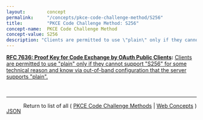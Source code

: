 ```yaml
---
layout:        concept
permalink:     "/concepts/pkce-code-challenge-method/S256"
title:         "PKCE Code Challenge Method: S256"
concept-name:  PKCE Code Challenge Method
concept-value: S256
description: "Clients are permitted to use \"plain\" only if they cannot support \"S256\" for some technical reason and know via out-of-band configuration that the server supports \"plain\"."
---
```


**[RFC 7636: Proof Key for Code Exchange by OAuth Public Clients](/specs/IETF/RFC/7636 "OAuth 2.0 public clients utilizing the Authorization Code Grant are susceptible to the authorization code interception attack.  This specification describes the attack as well as a technique to mitigate against the threat through the use of Proof Key for Code Exchange (PKCE, pronounced &#34;pixy&#34;)."):** [Clients are permitted to use "plain" only if they cannot support "S256" for some technical reason and know via out-of-band configuration that the server supports "plain".](http://tools.ietf.org/html/rfc7636#section-4.2 "Read documentation for PKCE Code Challenge Method &#34;S256&#34;")

<br/>
<hr/>

<p style="float : left"><a href="./S256.json" title="JSON representing this particular Web Concept value">JSON</a></p>
<p style="text-align: right">Return to list of all ( <a href="../pkce-code-challenge-methods">PKCE Code Challenge Methods</a> | <a href="../">Web Concepts</a> )</p>
